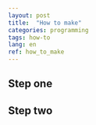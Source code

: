 ```yaml
---
layout: post
title:  "How to make"
categories: programming
tags: how-to
lang: en
ref: how_to_make
---
```


## Step one

## Step two
